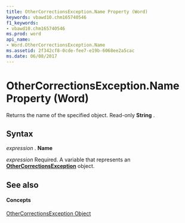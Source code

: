 ```yaml
---
title: OtherCorrectionsException.Name Property (Word)
keywords: vbawd10.chm165740546
f1_keywords:
- vbawd10.chm165740546
ms.prod: word
api_name:
- Word.OtherCorrectionsException.Name
ms.assetid: 2f342cf8-0cde-fee7-e19b-6068ee2a5cac
ms.date: 06/08/2017
---
```



# OtherCorrectionsException.Name Property (Word)

Returns the name of the specified object. Read-only  **String** .


## Syntax

 _expression_ . **Name**

 _expression_ Required. A variable that represents an **[OtherCorrectionsException](Word.OtherCorrectionsException.md)** object.


## See also


#### Concepts


[OtherCorrectionsException Object](Word.OtherCorrectionsException.md)

